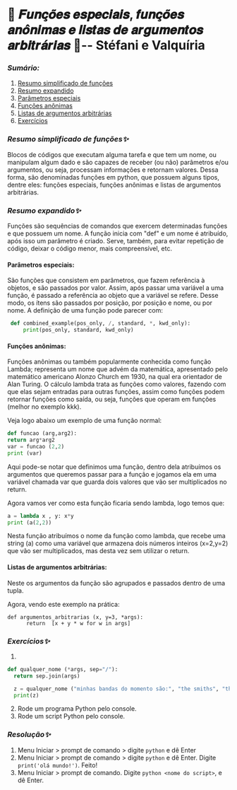 # 🌈 𝑭𝒖𝒏𝒄̧𝒐̃𝒆𝒔 𝒆𝒔𝒑𝒆𝒄𝒊𝒂𝒊𝒔, 𝒇𝒖𝒏𝒄̧𝒐̃𝒆𝒔 𝒂𝒏𝒐̂𝒏𝒊𝒎𝒂𝒔 𝒆 𝒍𝒊𝒔𝒕𝒂𝒔 𝒅𝒆 𝒂𝒓𝒈𝒖𝒎𝒆𝒏𝒕𝒐𝒔 𝒂𝒓𝒃𝒊𝒕𝒓𝒂́𝒓𝒊𝒂𝒔  🌈-- Stéfani e Valquíria

### *Sumário:*
1. [Resumo simplificado de funções](#Resumo-simplificado-de-funções✨)
2. [Resumo expandido](#Resumo-expandido✨)
3. [Parâmetros especiais](#Parâmetros-especiais)
4. [Funções anônimas](#Funções-anônimas)
5. [Listas de argumentos arbitrárias](#Listas-de-argumentos-arbitrárias)
6. [Exercícios](#Exercícios)

### *Resumo simplificado de funções✨*

Blocos de códigos que executam alguma tarefa e que tem um nome, ou manipulam algum dado e são capazes de receber (ou não) parâmetros e/ou argumentos, ou seja, processam informações e retornam valores. Dessa forma, são denominadas funções em python, que possuem alguns tipos, dentre eles: funções especiais, funções anônimas e listas de argumentos arbitrárias. 


### *Resumo expandido✨*

Funções são sequências de comandos que exercem determinadas funções e que possuem um nome. A função inicia com "def" e um nome é atribuído, após isso um parâmetro é criado. Serve, também, para evitar repetição de código, deixar o código menor, mais compreensível, etc. 

#### Parâmetros especiais: 
São funções que consistem em parâmetros, que fazem referência à objetos, e são passados por valor. Assim, após passar uma variável a uma função, é passado a referência ao objeto que a variável se refere. Desse modo, os ítens são passados por posição, por posição e nome, ou por nome.
A definição de uma função pode parecer com:
```python
 def combined_example(pos_only, /, standard, *, kwd_only):
     print(pos_only, standard, kwd_only)
```

#### Funções anônimas: 
Funções anônimas ou também popularmente conhecida como
função Lambda; representa um nome que advém da matemática,
apresentado pelo matemático americano Alonzo Church em 1930, na qual era
orientador de Alan Turing. O cálculo lambda trata as funções como
valores, fazendo com que elas sejam entradas para outras funções, assim
como funções podem retornar funções como saída, ou seja, funções que
operam em funções (melhor no exemplo kkk).

Veja logo abaixo um exemplo de uma função normal:

```python
def funcao (arg,arg2):
return arg*arg2
var = funcao (2,2)
print (var)
```
Aqui pode-se notar que definimos uma função, dentro dela atribuímos os
argumentos que queremos passar para a função e jogamos ela em uma
variável chamada var que guarda dois valores que vão ser multiplicados no
return. 

Agora vamos ver como esta função ficaria sendo lambda, logo temos que:

```python
a = lambda x , y: x*y
print (a(2,2))
```

Nesta função atribuímos o nome da função como lambda, que recebe uma
string (a) como uma variável que armazena dois números inteiros (x=2,y=2)
que vão ser multiplicados, mas desta vez sem utilizar o return.

#### Listas de argumentos arbitrárias:
 Neste os argumentos da função são agrupados e passados dentro de uma tupla.

 Agora, vendo este exemplo na prática:

``` 
def argumentos_arbitrarias (x, y=3, *args):
      return  [x + y * w for w in args]
```

### *Exercícios✨*

1. 
```Python
def qualquer_nome (*args, sep="/"):
  return sep.join(args)

  z = qualquer_nome ("minhas bandas do momento são:", "the smiths", "the verve" , "e matchbox twenty") 
  print(z)
  ```

2. Rode um programa Python pelo console.
3. Rode um script Python pelo console.

### *Resolução✨*

1. Menu Iniciar > prompt de comando > digite `python` e dê Enter
2. Menu Iniciar > prompt de comando > digite `python` e dê Enter. Digite `print('olá mundo!')`. Feito!
3. Menu Iniciar > prompt de comando. Digite `python <nome do script>`, e dê Enter.